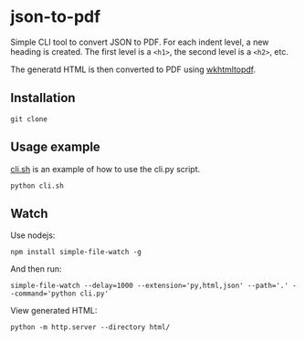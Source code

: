 # json-to-pdf

Simple CLI tool to convert JSON to PDF.
For each indent level, a new heading is created. 
The first level is a `<h1>`, the second level is a `<h2>`, etc.

The generatd HTML is then converted to PDF using [wkhtmltopdf](https://wkhtmltopdf.org/).

## Installation

    git clone

## Usage example

[cli.sh](cli.sh) is an example of how to use the cli.py script.

    python cli.sh

## Watch

Use nodejs:

    npm install simple-file-watch -g

And then run:

    simple-file-watch --delay=1000 --extension='py,html,json' --path='.' --command='python cli.py'

View generated HTML:

    python -m http.server --directory html/ 

